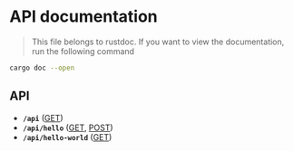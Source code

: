 # API documentation
> This file belongs to rustdoc. If you want to view the documentation, run the following command
```bash
cargo doc --open
```

## API
- **`/api`** ([GET](crate::api::index()))
- **`/api/hello`** ([GET](crate::api::hello_get()), [POST](crate::api::hello_post()))
- **`/api/hello-world`** ([GET](crate::api::hello_world()))
